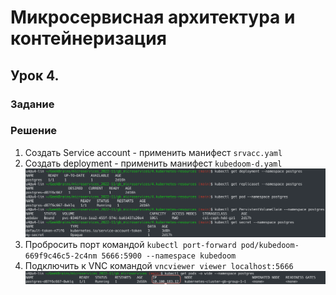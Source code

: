 # Микросервисная архитектура и контейнеризация
## Урок 4. 
### Задание

### Решение
1. Создать Service account - применить манифест `srvacc.yaml`
2. Создать deployment - применить манифест `kubedoom-d.yaml`
![image](./img1.png)
3. Пробросить порт командой `kubectl port-forward pod/kubedoom-669f9c46c5-2c4nm 5666:5900 --namespace kubedoom`
4. Подключить к VNC командой `vncviewer viewer localhost:5666`
![image](./img2.png)

